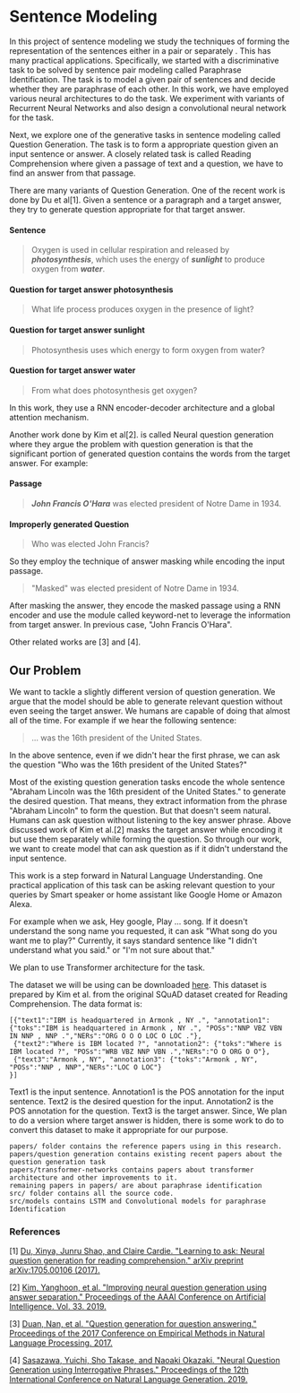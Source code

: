 # Sentence Modeling

In this project of sentence modeling we study the techniques of forming the representation of the sentences either in a pair or separately . This has many practical applications. Specifically, we started with a discriminative task to be solved by sentence pair modeling called Paraphrase Identification. The task is to model a given pair of sentences and decide whether they are paraphrase of each other. In this work, we have employed various neural architectures to do the task. We experiment with variants of Recurrent Neural Networks and also design a convolutional neural network for the task.

Next, we explore one of the generative tasks in sentence modeling called Question Generation. The task is to form a appropriate question given an input sentence or answer. A closely related task is called Reading Comprehension where given a passage of text and a question, we have to find an answer from that passage. 

There are many variants of Question Generation. One of the recent work is done by Du et al[1]. Given a sentence or a paragraph and a target answer, they try to generate question appropriate for that target answer.

#### Sentence
> Oxygen is used in cellular respiration and released by ***photosynthesis***, which uses the energy of ***sunlight*** to produce oxygen from ***water***.

#### Question for target answer photosynthesis 
> What life process produces oxygen in the presence of light?
#### Question for target answer sunlight
> Photosynthesis uses which energy to form oxygen from water?
#### Question for target answer water
> From what does photosynthesis get oxygen?

In this work, they use a RNN encoder-decoder architecture and a global attention mechanism.


Another work done by Kim et al[2]. is called Neural question generation where they argue the problem with question generation is that the significant portion of generated question contains the words from the target answer. For example:

#### Passage
> ***John Francis O'Hara*** was elected president of Notre Dame in 1934.

#### Improperly generated Question
> Who was elected John Francis?

So they employ the technique of answer masking while encoding the input passage.
> "Masked" was elected president of Notre Dame in 1934.

After masking the answer, they encode the masked passage using a RNN encoder and use the module called keyword-net to leverage the information from target answer. In previous case, "John Francis O'Hara".

Other related works are [3] and [4].

## Our Problem
We want to tackle a slightly different version of question generation. We argue that the model should be able to generate relevant question without even seeing the target answer. We humans are capable of doing that almost all of the time. For example if we hear the following sentence:

> ... was the 16th president of the United States.

In the above sentence, even if we didn't hear the first phrase, we can ask the question "Who was the 16th president of the United States?"

Most of the existing question generation tasks encode the whole sentence "Abraham Lincoln was the 16th president of the United States." to generate the desired question. That means, they extract information from the phrase "Abraham Lincoln" to form the question. But that doesn't seem natural. Humans can ask question without listening to the key answer phrase. Above discussed work of Kim et al.[2] masks the target answer while encoding it but use them separately while forming the question. So through our work, we want to create model that can ask question as if it didn't understand the input sentence.

This work is a step forward in Natural Language Understanding. One practical application of this task can be asking relevant question to your queries by Smart speaker or home assistant like Google Home or Amazon Alexa.

For example when we ask, Hey google, Play ... song. If it doesn't understand the song name you requested, it can ask "What song do you want me to play?" Currently, it says standard sentence like "I didn't understand what you said." or "I'm not sure about that."

We plan to use Transformer architecture for the task.

The dataset we will be using can be downloaded [here](https://www.cs.rochester.edu/~lsong10/downloads/nqg_data.tgz). This dataset is prepared by Kim et al. from the original SQuAD dataset created for Reading Comprehension.
The data format is:
```
[{"text1":"IBM is headquartered in Armonk , NY .", "annotation1": {"toks":"IBM is headquartered in Armonk , NY .", "POSs":"NNP VBZ VBN IN NNP , NNP .","NERs":"ORG O O O LOC O LOC ."},
 {"text2":"Where is IBM located ?", "annotation2": {"toks":"Where is IBM located ?", "POSs":"WRB VBZ NNP VBN .","NERs":"O O ORG O O"},
 {"text3":"Armonk , NY", "annotation3": {"toks":"Armonk , NY", "POSs":"NNP , NNP","NERs":"LOC O LOC"}
}]
```
Text1 is the input sentence. Annotation1 is the POS annotation for the input sentence. Text2 is the desired question for the input. Annotation2 is the POS annotation for the question. Text3 is the target answer.
Since, We plan to do a version where target answer is hidden, there is some work to do to convert this dataset to make it appropriate for our purpose.

```
papers/ folder contains the reference papers using in this research.  
papers/question generation contains existing recent papers about the question generation task
papers/transformer-networks contains papers about transformer architecture and other improvements to it.
remaining papers in papers/ are about paraphrase identification
src/ folder contains all the source code. 
src/models contains LSTM and Convolutional models for paraphrase Identification
```

### References
[1] [Du, Xinya, Junru Shao, and Claire Cardie. "Learning to ask: Neural question generation for reading comprehension." arXiv preprint arXiv:1705.00106 (2017).](https://github.com/binays/sentence-pair-modeling/blob/master/papers/question%20generation/1705.00106.pdf)

[2] [Kim, Yanghoon, et al. "Improving neural question generation using answer separation." Proceedings of the AAAI Conference on Artificial Intelligence. Vol. 33. 2019.](https://github.com/binays/sentence-pair-modeling/blob/master/papers/question%20generation/4629-Article%20Text-7668-1-10-20190707.pdf)

[3] [Duan, Nan, et al. "Question generation for question answering." Proceedings of the 2017 Conference on Empirical Methods in Natural Language Processing. 2017.](https://github.com/binays/sentence-pair-modeling/blob/master/papers/question%20generation/D17-1090.pdf)

[4] [Sasazawa, Yuichi, Sho Takase, and Naoaki Okazaki. "Neural Question Generation using Interrogative Phrases." Proceedings of the 12th International Conference on Natural Language Generation. 2019.](https://github.com/binays/sentence-pair-modeling/blob/master/papers/question%20generation/W19-8613.pdf)
